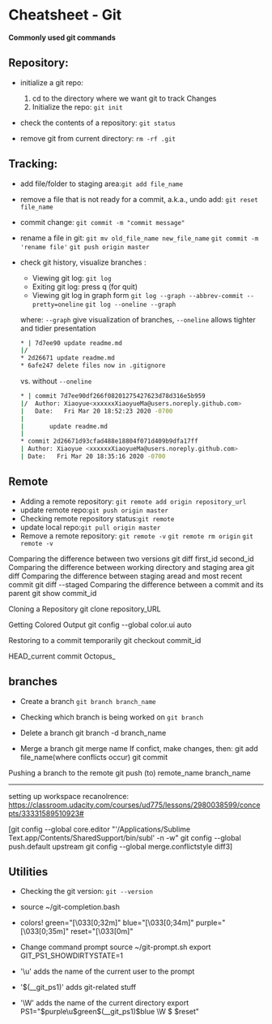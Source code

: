 # Cheatsheet - Git
**Commonly used git commands**

## Repository:
- initialize a git repo:
  1. cd to the directory where we want git to track Changes
  1. Initialize the repo: `git init`

- check the contents of a repository: `git status`

- remove git from current directory: `rm -rf .git`

## Tracking:
- add file/folder to staging area:`git add file_name`

- remove a file that is not ready for a commit, a.k.a., undo add: `git reset file_name`

- commit change: `git commit -m "commit message"`

- rename a file in git:
`git mv old_file_name new_file_name`
`git commit -m 'rename file'`
`git push origin master`

- check git history, visualize branches :
    - Viewing git log: `git log`
    - Exiting git log: press q (for quit)
    - Viewing git log in graph form
    `git log --graph --abbrev-commit --pretty=oneline`
    `git log --oneline --graph`

    where:
      `--graph` give visualization of branches,
      `--oneline` allows tighter and tidier presentation

    ```sh
    * | 7d7ee90 update readme.md
    |/
    * 2d26671 update readme.md
    * 6afe247 delete files now in .gitignore
    ```
    vs. without `--oneline`
    ```sh
    * | commit 7d7ee90df266f08201275427623d78d316e5b959
    |/  Author: Xiaoyue<xxxxxxXiaoyueMa@users.noreply.github.com>
    |   Date:   Fri Mar 20 18:52:23 2020 -0700
    |
    |       update readme.md
    |
    * commit 2d26671d93cfad488e18804f071d409b9dfa17ff
    | Author: Xiaoyue <xxxxxxXiaoyueMa@users.noreply.github.com>
    | Date:   Fri Mar 20 18:35:16 2020 -0700
    ```

## Remote

- Adding a remote repository: `git remote add origin repository_url`
- update remote repo:`git push origin master`
- Checking remote repository status:`git remote`
- update local repo:`git pull origin master`
- Remove a remote repository:
`git remote -v`
`git remote rm origin`
`git remote -v`


Comparing the difference between two versions
git diff first_id second_id
Comparing the difference between working directory and staging area
git diff
Comparing the difference between staging aread and most recent commit
git diff --staged
Comparing the difference between a commit and its parent
git show commit_id

Cloning a Repository
git clone repository_URL

Getting Colored Output
git config --global color.ui auto

Restoring to a commit temporarily
git checkout commit_id

HEAD_current commit
Octopus_

## branches
- Create a branch
`git branch branch_name`
- Checking which branch is being worked on
`git branch`

- Delete a branch
git branch -d branch_name

- Merge a branch
git merge name
If confict, make changes, then:
git add file_name(where conflicts occur)
git commit



Pushing a branch to the remote
git push (to) remote_name branch_name

---

setting up workspace recanolrence:
https://classroom.udacity.com/courses/ud775/lessons/2980038599/concepts/33331589510923#

[git config --global core.editor "'/Applications/Sublime Text.app/Contents/SharedSupport/bin/subl' -n -w"
git config --global push.default upstream
git config --global merge.conflictstyle diff3]

## Utilities

- Checking the git version: `git --version`
- source ~/git-completion.bash

- colors!
green="\[\033[0;32m\]"
blue="\[\033[0;34m\]"
purple="\[\033[0;35m\]"
reset="\[\033[0m\]"

- Change command prompt
source ~/git-prompt.sh
export GIT_PS1_SHOWDIRTYSTATE=1
- '\u' adds the name of the current user to the prompt
- '\$(__git_ps1)' adds git-related stuff
- '\W' adds the name of the current directory
export PS1="$purple\u$green\$(__git_ps1)$blue \W $ $reset"

